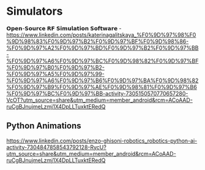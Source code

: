 # Simulators 

𝗢𝗽𝗲𝗻-𝗦𝗼𝘂𝗿𝗰𝗲 𝗥𝗙 𝗦𝗶𝗺𝘂𝗹𝗮𝘁𝗶𝗼𝗻 𝗦𝗼𝗳𝘁𝘄𝗮𝗿𝗲 - https://www.linkedin.com/posts/katerinagalitskaya_%F0%9D%97%98%F0%9D%98%83%F0%9D%97%B2%F0%9D%97%BF%F0%9D%98%86-%F0%9D%97%A2%F0%9D%97%BD%F0%9D%97%B2%F0%9D%97%BB-%F0%9D%97%A6%F0%9D%97%BC%F0%9D%98%82%F0%9D%97%BF%F0%9D%97%B0%F0%9D%97%B2-%F0%9D%97%A5%F0%9D%97%99-%F0%9D%97%A6%F0%9D%97%B6%F0%9D%97%BA%F0%9D%98%82%F0%9D%97%B9%F0%9D%97%AE%F0%9D%98%81%F0%9D%97%B6%F0%9D%97%BC%F0%9D%97%BB-activity-7305150570770657280-VcOT?utm_source=share&utm_medium=member_android&rcm=ACoAAD-ruCgBJnujmeLzmj1X4DpLLTuxktERedQ

## Python Animations

https://www.linkedin.com/posts/enzo-ghisoni-robotics_robotics-python-ai-activity-7304847858543792128-RycU?utm_source=share&utm_medium=member_android&rcm=ACoAAD-ruCgBJnujmeLzmj1X4DpLLTuxktERedQ
